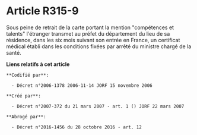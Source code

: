 # Article R315-9

Sous peine de retrait de la carte portant la mention "compétences et talents" l'étranger transmet au préfet du département du
lieu de sa résidence, dans les six mois suivant son entrée en France, un certificat médical établi dans les conditions fixées
par arrêté du ministre chargé de la santé.

**Liens relatifs à cet article**

	**Codifié par**:

	  - Décret n°2006-1378 2006-11-14 JORF 15 novembre 2006

	**Créé par**:

	  - Décret n°2007-372 du 21 mars 2007 - art. 1 () JORF 22 mars 2007

	**Abrogé par**:

	  - Décret n°2016-1456 du 28 octobre 2016 - art. 12
